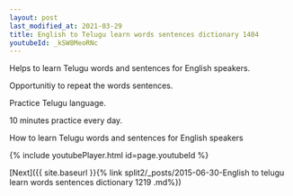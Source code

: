 ```yaml
---
layout: post
last_modified_at: 2021-03-29
title: English to Telugu learn words sentences dictionary 1404 
youtubeId: _kSW8MeoRNc
---
```

 
 
Helps to learn Telugu words and sentences for English speakers.

Opportunitiy to repeat the words sentences. 

Practice Telugu language. 
 
10 minutes practice every day. 
 
How to learn Telugu words and sentences for English speakers 
 
{% include youtubePlayer.html id=page.youtubeId %}
 
 
[Next]({{ site.baseurl }}{% link  split2/_posts/2015-06-30-English to telugu learn words sentences dictionary 1219 .md%})
 
